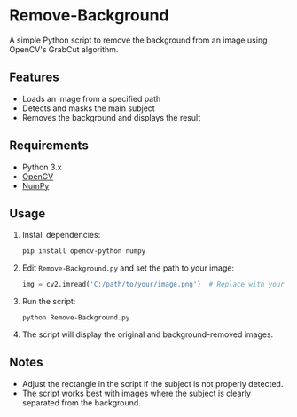 # Remove-Background

A simple Python script to remove the background from an image using OpenCV's GrabCut algorithm.

## Features

- Loads an image from a specified path
- Detects and masks the main subject
- Removes the background and displays the result

## Requirements

- Python 3.x
- [OpenCV](https://pypi.org/project/opencv-python/)
- [NumPy](https://pypi.org/project/numpy/)

## Usage

1. Install dependencies:
    ```bash
    pip install opencv-python numpy
    ```

2. Edit `Remove-Background.py` and set the path to your image:
    ```python
    img = cv2.imread('C:/path/to/your/image.png')  # Replace with your image path
    ```

3. Run the script:
    ```bash
    python Remove-Background.py
    ```

4. The script will display the original and background-removed images.

## Notes

- Adjust the rectangle in the script if the subject is not properly detected.
- The script works best with images where the subject is clearly separated from the background.
